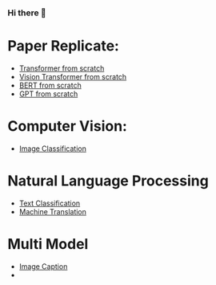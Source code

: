 ### Hi there 👋


# Paper Replicate:
- [Transformer from scratch]()
- [Vision Transformer from scratch]()
- [BERT from scratch]()
- [GPT from scratch]()



# Computer Vision:
* [Image Classification](https://github.com/JAZ201107/Image-Classification)

# Natural Language Processing
* [Text Classification]()
* [Machine Translation]()

# Multi Model
* [Image Caption]()
* 
<!--
**JAZ201107/JAZ201107** is a ✨ _special_ ✨ repository because its `README.md` (this file) appears on your GitHub profile.

Here are some ideas to get you started:

- 🔭 I’m currently working on ...
- 🌱 I’m currently learning ...
- 👯 I’m looking to collaborate on ...
- 🤔 I’m looking for help with ...
- 💬 Ask me about ...
- 📫 How to reach me: ...
- 😄 Pronouns: ...
- ⚡ Fun fact: ...
-->
